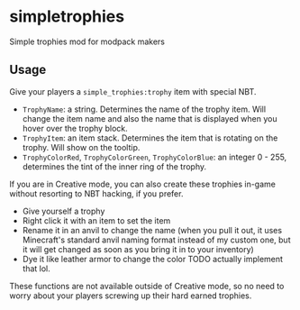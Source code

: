 # simpletrophies
Simple trophies mod for modpack makers

## Usage

Give your players a `simple_trophies:trophy` item with special NBT.

- `TrophyName`: a string. Determines the name of the trophy item. Will change the item name and also the name that is displayed when you hover over the trophy block.
- `TrophyItem`: an item stack. Determines the item that is rotating on the trophy. Will show on the tooltip.
- `TrophyColorRed`, `TrophyColorGreen`, `TrophyColorBlue`: an integer 0 - 255, determines the tint of the inner ring of the trophy.

If you are in Creative mode, you can also create these trophies in-game without resorting to NBT hacking, if you prefer.

- Give yourself a trophy
- Right click it with an item to set the item
- Rename it in an anvil to change the name (when you pull it out, it uses Minecraft's standard anvil naming format instead of my custom one, but it will get changed as soon as you bring it in to your inventory)
- Dye it like leather armor to change the color TODO actually implement that lol.

These functions are not available outside of Creative mode, so no need to worry about your players screwing up their hard earned trophies.